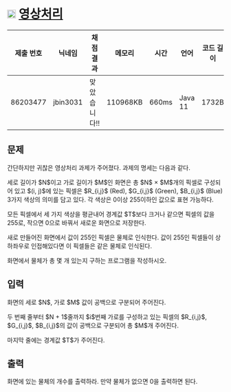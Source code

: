 # <img width="20px"  src="https://d2gd6pc034wcta.cloudfront.net/tier/9.svg" class="solvedac-tier"> [영상처리](https://www.acmicpc.net/problem/21938) 

| 제출 번호 | 닉네임 | 채점 결과 | 메모리 | 시간 | 언어 | 코드 길이 |
|---|---|---|---|---|---|---|
|86203477|jbin3031|맞았습니다!! |110968KB|660ms|Java 11|1732B|

## 문제
<p>간단하지만 귀찮은 영상처리 과제가 주어졌다. 과제의 명세는 다음과 같다.</p>

<p>세로 길이가 $N$이고 가로 길이가 $M$인 화면은 총 $N$ × $M$개의 픽셀로 구성되어 있고 $(i, j)$에 있는 픽셀은 $R_{i,j}$ (Red), $G_{i,j}$ (Green), $B_{i,j}$ (Blue) 3가지 색상의 의미를 담고 있다. 각 색상은 0이상 255이하인 값으로 표현 가능하다.</p>

<p>모든 픽셀에서 세 가지 색상을 평균내어 경계값 $T$보다 크거나 같으면 픽셀의 값을 255로, 작으면 0으로 바꿔서 새로운 화면으로 저장한다.</p>

<p>새로 만들어진 화면에서 값이 255인 픽셀은 물체로 인식한다. 값이 255인 픽셀들이 상하좌우로 인접해있다면 이 픽셀들은 같은 물체로 인식된다.</p>

<p>화면에서 물체가 총 몇 개 있는지 구하는 프로그램을 작성하시오.</p>

## 입력
<p>화면의 세로 $N$, 가로 $M$ 값이 공백으로 구분되어 주어진다.</p>

<p>두 번째 줄부터 $N + 1$줄까지 $i$번째 가로를 구성하고 있는 픽셀의 $R_{i,j}$, $G_{i,j}$, $B_{i,j}$의 값이 공백으로 구분되어 총 $M$개 주어진다.</p>

<p>마지막 줄에는 경계값 $T$가 주어진다.</p>

## 출력
<p>화면에 있는 물체의 개수를 출력하라. 만약 물체가 없으면 0을 출력하면 된다.</p>

